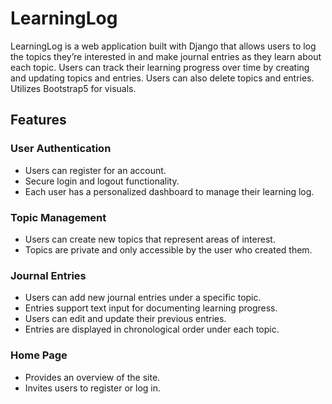 # LearningLog

LearningLog is a web application built with Django that allows users to log the topics they’re interested in and make journal entries as they learn about each topic. Users can track their learning progress over time by creating and updating topics and entries. Users can also delete topics and entries. Utilizes Bootstrap5 for visuals.

## Features

### User Authentication
- Users can register for an account.
- Secure login and logout functionality.
- Each user has a personalized dashboard to manage their learning log.

### Topic Management
- Users can create new topics that represent areas of interest.
- Topics are private and only accessible by the user who created them.

### Journal Entries
- Users can add new journal entries under a specific topic.
- Entries support text input for documenting learning progress.
- Users can edit and update their previous entries.
- Entries are displayed in chronological order under each topic.

### Home Page
- Provides an overview of the site.
- Invites users to register or log in.
